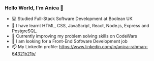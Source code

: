 ### Hello World, I'm Anica 👋

- 💻 Studied Full-Stack Software Development at Boolean UK
- 🎉 I have learnt HTML, CSS, JavaScript, React, Node.js, Express and PostgreSQL.
- 👯 Currently improving my problem solving skills on CodeWars
- 🤔 I am looking for a Front-End Software Development job
- 📫 My LinkedIn profile: https://www.linkedin.com/in/anica-rahman-64321b21b/
